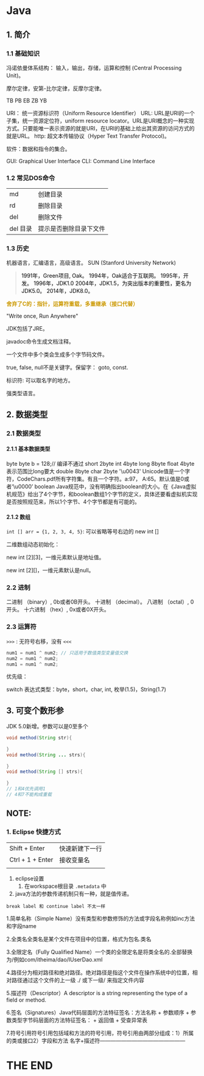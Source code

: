 # Java

## 1. 简介

### 1.1 基础知识

冯诺依曼体系结构：
输入，输出，存储，运算和控制 (Central Processing Unit)。

摩尔定律，安第-比尔定律，反摩尔定律。

TB PB EB ZB YB

URI： 统一资源标识符（Uniform Resource Identifier）
URL: URL是URI的一个子集，统一资源定位符，uniform resource locator。URL是URI概念的一种实现方式。只要能唯一表示资源的就是URI，在URI的基础上给出其资源的访问方式的就是URL。
http: 超文本传输协议（Hyper Text Transfer Protocol)。

软件：数据和指令的集合。

GUI: Graphical  User Interface
CLI: Command Line Interface

### 1.2 常见DOS命令

|        |             |
| ------ | ----------- |
| md     | 创建目录        |
| rd     | 删除目录        |
| del    | 删除文件        |
| del 目录 | 提示是否删除目录下文件 |

### 1.3 历史

机器语言，汇编语言，高级语言。
SUN (Stanford University Network)

> <font color="#000000">1991年，Green项目, Oak。</font>
> <font color="#000000">1994年，Oak适合于互联网。</font>
> <font color="#000000">1995年，开发。</font>
> <font color="#000000">1996年，JDK1.0</font>
> <font color="#000000">2004年，JDK1.5，为突出版本的重要性，更名为JDK5.0。</font>
> <font color="#000000">2014年，JDK8.0。</font>

<font color="#cc9900">**舍弃了C的：指针，运算符重载，多重继承（接口代替）**</font>

"Write once, Run Anywhere"

JDK包括了JRE。

javadoc命令生成文档注释。

一个文件中多个类会生成多个字节码文件。

true, false, null不是关键字。保留字： goto, const.

标识符: 可以取名字的地方。

强类型语言。

## 2. 数据类型

### 2.1 数据类型

#### 2.1.1 基本数据类型

byte 		byte b = 128;// 编译不通过
short 	2byte
int      	4byte
long 		8byte
float 		4byte 表示范围比long要大
double 	8byte
char 		2byte  '\u0043' Unicode值是一个字符，CodeChars.pdf所有字符集。有且一个字符。a:97， A:65。默认值是0或者‘\u0000’
boolean   Java规范中，没有明确指出boolean的大小。在《Java虚拟机规范》给出了4个字节，和boolean数组1个字节的定义，具体还要看虚拟机实现是否按照规范来，所以1个字节、4个字节都是有可能的。

#### 2.1.2 数组

`int [] arr = {1, 2, 3, 4, 5}`: 可以省略等号右边的 new int []

二维数组动态初始化：

new int \[2\]\[3\]，一维元素默认是地址值。

new int \[2\]\[\]，一维元素默认是null。

### 2.2 进制

二进制 （binary）, 0b或者0B开头。
十进制 （decimal）。
八进制 （octal）, 0开头。
十六进制 （hex）, 0x或者0X开头。

### 2.3 运算符

`>>>` : 无符号右移，没有 `<<<`

```java
num1 = num1 ^ num2; // 只适用于数值类型变量值交换
num2 = num1 ^ num2;
num1 = num1 ^ num2;
```

优先级：

switch 表达式类型：byte，short，char, int, 枚举(1.5)，String(1.7)

## 3. 可变个数形参

JDK 5.0新增。参数可以是0至多个

```java
void method(String str){
    
} 
void method(String ... strs){
    
} 
void method(String [] strs){
    
} 
// 1和4优先调用1
// 4和7不能构成重载
```



## NOTE: 

### 1. Eclipse 快捷方式

|                  |                |
| ---------------- | -------------- |
| Shift + Enter    | 快速新建下一行 |
| Ctrl + 1 + Enter | 接收变量名     |
|                  |                |



1. eclipse设置
   1. 在workspace根目录 `.metadata` 中
2. java方法的参数传递机制只有一种，就是值传递。

`break label 和 continue label 不太一样`

1.简单名称（Simple Name）没有类型和参数修饰的方法或字段名称例如inc方法和字段name

2.全类名全类名是某个文件在项目中的位置，格式为包名.类名

3.全限定名（Fully Qualified Name）一个类的全限定名是将类全名的.全部替换为/例如com/itheima/dao/IUserDao.xml

4.路径分为相对路径和绝对路径。绝对路径是指这个文件在操作系统中的位置，相对路径通过这个文件的上一级 ./ 或下一级/ 来指定文件内容

5.描述符（Descriptor）A descriptor is a string representing the type of a field or method.

6.签名（Signatures）Java代码层面的方法特征签名：方法名称 + 参数顺序 + 参数类型字节码层面的方法特征签名： + 返回值 + 受查异常表

7.符号引用符号引用包括域和方法的符号引用，符号引用由两部分组成：1）所属的类或接口2）字段和方法 名字+描述符————————————————

# THE END
